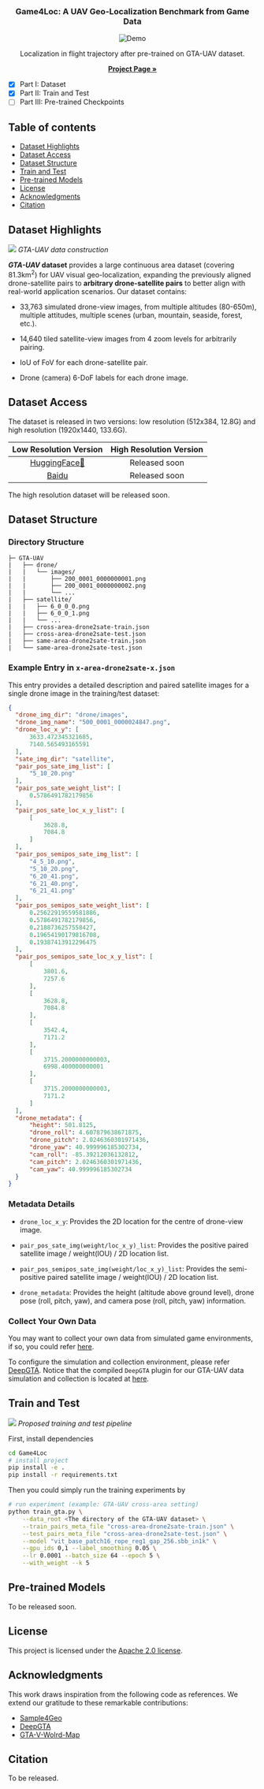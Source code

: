 <!-- PROJECT LOGO -->
<br />
<p align="center">

  <h3 align="center">Game4Loc: A UAV Geo-Localization Benchmark from Game Data</h3>

</p>


<p align="center">
  <img src="resources/trajectory_demo_compress.gif" alt="Demo">
</p>

<p align="center">
  Localization in flight trajectory after pre-trained on GTA-UAV dataset.
</p>

<p align="center">
  <a href="https://yux1angji.github.io/game4loc/"><strong>Project Page »</strong></a>
</p>

- [x] Part I: Dataset
- [x] Part II: Train and Test
- [ ] Part III: Pre-trained Checkpoints

## Table of contents

- [Dataset Highlights](#dataset-highlights)
- [Dataset Access](#dataset-access)
- [Dataset Structure](#dataset-structure)
- [Train and Test](#train-and-test)
- [Pre-trained Models](#pre-trained-models)
- [License](#license)
- [Acknowledgments](#acknowledgments)
- [Citation](#citation)


## Dataset Highlights
![](resources/GTA-UAV-data-construction.jpg)
*GTA-UAV data construction*

<b><i>GTA-UAV</i> dataset</b> provides a large continuous area dataset (covering 81.3km<sup>2</sup>) for UAV visual geo-localization, expanding the previously aligned drone-satellite pairs to **arbitrary drone-satellite pairs** to better align with real-world application scenarios. Our dataset contains:

- 33,763 simulated drone-view images, from multiple altitudes (80-650m), multiple attitudes, multiple scenes (urban, mountain, seaside, forest, etc.).

- 14,640 tiled satellite-view images from 4 zoom levels for arbitrarily pairing.

- IoU of FoV for each drone-satellite pair.

- Drone (camera) 6-DoF labels for each drone image.

## Dataset Access
The dataset is released in two versions: low resolution (512x384, 12.8G) and high resolution (1920x1440, 133.6G).

|                                      Low Resolution Version                                      |                                     High Resolution Version                                      |
|:------------------------------------------------------------------------------------------------:|:------------------------------------------------------------------------------------------------:|
| [HuggingFace🤗](https://huggingface.co/datasets/Yux1ang/GTA-UAV-LR) | Released soon |
| [Baidu](https://pan.baidu.com/s/16Udd3TXUD3wOr7rLHPGSGQ?pwd=nghw) | Released soon |


The high resolution dataset will be released soon.

## Dataset Structure

### Directory Structure
```
├─ GTA-UAV
|   ├── drone/
|   |   └── images/
|   |       ├── 200_0001_0000000001.png
|   |       ├── 200_0001_0000000002.png
|   |       └── ...
|   ├── satellite/
|   |   ├── 6_0_0_0.png
|   |   ├── 6_0_0_1.png
|   |   └── ...
|   ├── cross-area-drone2sate-train.json
|   ├── cross-area-drone2sate-test.json
|   ├── same-area-drone2sate-train.json
|   └── same-area-drone2sate-test.json
```

### Example Entry in `x-area-drone2sate-x.json`

This entry provides a detailed description and paired satellite images for a single drone image in the training/test dataset:

```json
{
  "drone_img_dir": "drone/images",
  "drone_img_name": "500_0001_0000024847.png",
  "drone_loc_x_y": [
      3633.472345321685,
      7140.565493165591
  ],
  "sate_img_dir": "satellite",
  "pair_pos_sate_img_list": [
      "5_10_20.png"
  ],
  "pair_pos_sate_weight_list": [
      0.5786491782179856
  ],
  "pair_pos_sate_loc_x_y_list": [
      [
          3628.8,
          7084.8
      ]
  ],
  "pair_pos_semipos_sate_img_list": [
      "4_5_10.png",
      "5_10_20.png",
      "6_20_41.png",
      "6_21_40.png",
      "6_21_41.png"
  ],
  "pair_pos_semipos_sate_weight_list": [
      0.25622919559581886,
      0.5786491782179856,
      0.2188736257558427,
      0.19654190179816708,
      0.19387413912296475
  ],
  "pair_pos_semipos_sate_loc_x_y_list": [
      [
          3801.6,
          7257.6
      ],
      [
          3628.8,
          7084.8
      ],
      [
          3542.4,
          7171.2
      ],
      [
          3715.2000000000003,
          6998.400000000001
      ],
      [
          3715.2000000000003,
          7171.2
      ]
  ],
  "drone_metadata": {
      "height": 501.8125,
      "drone_roll": 4.607879638671875,
      "drone_pitch": 2.0246360301971436,
      "drone_yaw": 40.999996185302734,
      "cam_roll": -85.39212036132812,
      "cam_pitch": 2.0246360301971436,
      "cam_yaw": 40.999996185302734
  }
}
```

### Metadata Details

- `drone_loc_x_y`: Provides the 2D location for the centre of drone-view image.

- `pair_pos_sate_img(weight/loc_x_y)_list`: Provides the positive paired satellite image / weight(IOU) / 2D location list.

- `pair_pos_semipos_sate_img(weight/loc_x_y)_list`: Provides the semi-positive paired satellite image / weight(IOU) / 2D location list.

- `drone_metadata`: Provides the height (altitude above ground level), drone pose (roll, pitch, yaw), and camera pose (roll, pitch, yaw) information.


### Collect Your Own Data

You may want to collect your own data from simulated game environments, if so, you could refer [here](DeepGTAV/VPilot/datageneration_GeoLoc.py).

To configure the simulation and collection environment, please refer [DeepGTA](https://github.com/David0tt/DeepGTAV).
Notice that the compiled `DeepGTA` plugin for our GTA-UAV data simulation and collection is located at [here](DeepGTAV/DeepGTAV-PreSIL/bin/Release/).

## Train and Test

![](resources/pipeline.jpg)
*Proposed training and test pipeline*

First, install dependencies   
```bash
cd Game4Loc
# install project   
pip install -e .   
pip install -r requirements.txt
```

Then you could simply run the training experiments by
```bash
# run experiment (example: GTA-UAV cross-area setting)  
python train_gta.py \
    --data_root <The directory of the GTA-UAV dataset> \
    --train_pairs_meta_file "cross-area-drone2sate-train.json" \
    --test_pairs_meta_file "cross-area-drone2sate-test.json" \
    --model "vit_base_patch16_rope_reg1_gap_256.sbb_in1k" \
    --gpu_ids 0,1 --label_smoothing 0.05 \
    --lr 0.0001 --batch_size 64 --epoch 5 \
    --with_weight --k 5
```

## Pre-trained Models
To be released soon.

## License
This project is licensed under the [Apache 2.0 license](LICENSE).


## Acknowledgments 
This work draws inspiration from the following code as references. We extend our gratitude to these remarkable contributions:

- [Sample4Geo](https://github.com/Skyy93/Sample4Geo)
- [DeepGTA](https://github.com/David0tt/DeepGTAV)
- [GTA-V-Wolrd-Map](https://github.com/Flamm64/GTA-V-World-Map)

## Citation
To be released.
